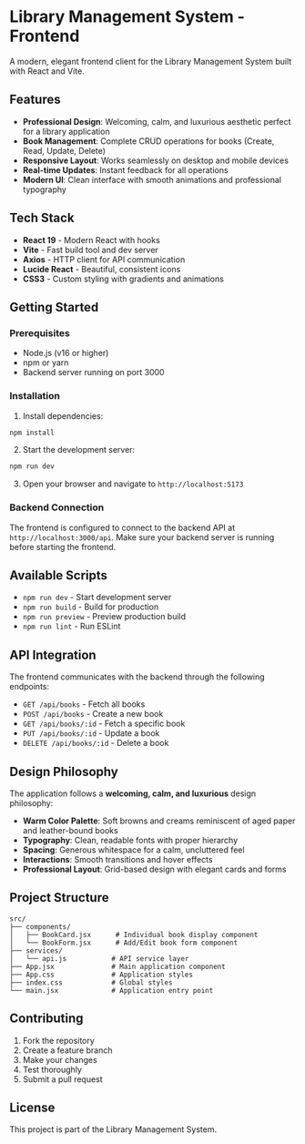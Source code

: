 # Library Management System - Frontend

A modern, elegant frontend client for the Library Management System built with React and Vite.

## Features

- **Professional Design**: Welcoming, calm, and luxurious aesthetic perfect for a library application
- **Book Management**: Complete CRUD operations for books (Create, Read, Update, Delete)
- **Responsive Layout**: Works seamlessly on desktop and mobile devices
- **Real-time Updates**: Instant feedback for all operations
- **Modern UI**: Clean interface with smooth animations and professional typography

## Tech Stack

- **React 19** - Modern React with hooks
- **Vite** - Fast build tool and dev server
- **Axios** - HTTP client for API communication
- **Lucide React** - Beautiful, consistent icons
- **CSS3** - Custom styling with gradients and animations

## Getting Started

### Prerequisites

- Node.js (v16 or higher)
- npm or yarn
- Backend server running on port 3000

### Installation

1. Install dependencies:
```bash
npm install
```

2. Start the development server:
```bash
npm run dev
```

3. Open your browser and navigate to `http://localhost:5173`

### Backend Connection

The frontend is configured to connect to the backend API at `http://localhost:3000/api`. Make sure your backend server is running before starting the frontend.

## Available Scripts

- `npm run dev` - Start development server
- `npm run build` - Build for production
- `npm run preview` - Preview production build
- `npm run lint` - Run ESLint

## API Integration

The frontend communicates with the backend through the following endpoints:

- `GET /api/books` - Fetch all books
- `POST /api/books` - Create a new book
- `GET /api/books/:id` - Fetch a specific book
- `PUT /api/books/:id` - Update a book
- `DELETE /api/books/:id` - Delete a book

## Design Philosophy

The application follows a **welcoming, calm, and luxurious** design philosophy:

- **Warm Color Palette**: Soft browns and creams reminiscent of aged paper and leather-bound books
- **Typography**: Clean, readable fonts with proper hierarchy
- **Spacing**: Generous whitespace for a calm, uncluttered feel
- **Interactions**: Smooth transitions and hover effects
- **Professional Layout**: Grid-based design with elegant cards and forms

## Project Structure

```
src/
├── components/
│   ├── BookCard.jsx      # Individual book display component
│   └── BookForm.jsx      # Add/Edit book form component
├── services/
│   └── api.js           # API service layer
├── App.jsx              # Main application component
├── App.css              # Application styles
├── index.css            # Global styles
└── main.jsx             # Application entry point
```

## Contributing

1. Fork the repository
2. Create a feature branch
3. Make your changes
4. Test thoroughly
5. Submit a pull request

## License

This project is part of the Library Management System.
